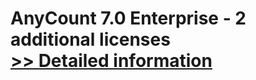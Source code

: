 # AnyCount 7.0 Enterprise - 2 additional licenses<br />[>> Detailed information](https://secure.shareit.com/shareit/product.html?productid=300340534&affiliateid=200057808)